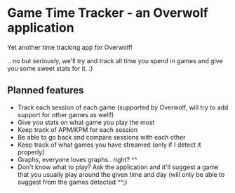 # Game Time Tracker - an Overwolf application
Yet another time tracking app for Overwolf!

.. no but seriously, we'll try and track all time you spend in games and give you some sweet stats for it. :)

## Planned features
- Track each session of each game (supported by Overwolf, will try to add support for other games as well!)
- Give you stats on what game you play the most
- Keep track of APM/KPM for each session
- Be able to go back and compare sessions with each other
- Keep track of what games you have streamed (only if I detect it properly)
- Graphs, everyone loves graphs.. right? ^^
- Don't know what to play? Ask the application and it'll suggest a game that you usually play around the given time and day (will only be able to suggest from the games detected ^^;)